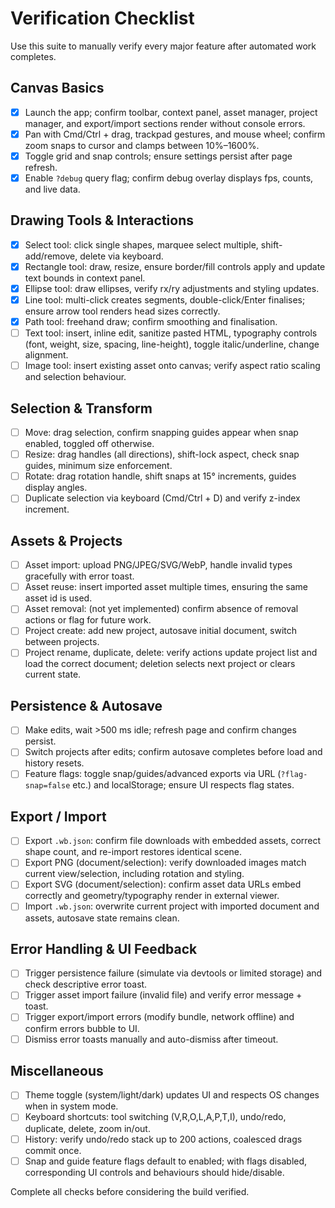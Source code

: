 # Verification Checklist

Use this suite to manually verify every major feature after automated work completes.

## Canvas Basics
- [x] Launch the app; confirm toolbar, context panel, asset manager, project manager, and export/import sections render without console errors.
- [x] Pan with Cmd/Ctrl + drag, trackpad gestures, and mouse wheel; confirm zoom snaps to cursor and clamps between 10%–1600%.
- [x] Toggle grid and snap controls; ensure settings persist after page refresh.
- [x] Enable `?debug` query flag; confirm debug overlay displays fps, counts, and live data.

## Drawing Tools & Interactions
- [x] Select tool: click single shapes, marquee select multiple, shift-add/remove, delete via keyboard.
- [x] Rectangle tool: draw, resize, ensure border/fill controls apply and update text bounds in context panel.
- [x] Ellipse tool: draw ellipses, verify rx/ry adjustments and styling updates.
- [x] Line tool: multi-click creates segments, double-click/Enter finalises; ensure arrow tool renders head sizes correctly.
- [x] Path tool: freehand draw; confirm smoothing and finalisation.
- [ ] Text tool: insert, inline edit, sanitize pasted HTML, typography controls (font, weight, size, spacing, line-height), toggle italic/underline, change alignment.
- [ ] Image tool: insert existing asset onto canvas; verify aspect ratio scaling and selection behaviour.

## Selection & Transform
- [ ] Move: drag selection, confirm snapping guides appear when snap enabled, toggled off otherwise.
- [ ] Resize: drag handles (all directions), shift-lock aspect, check snap guides, minimum size enforcement.
- [ ] Rotate: drag rotation handle, shift snaps at 15° increments, guides display angles.
- [ ] Duplicate selection via keyboard (Cmd/Ctrl + D) and verify z-index increment.

## Assets & Projects
- [ ] Asset import: upload PNG/JPEG/SVG/WebP, handle invalid types gracefully with error toast.
- [ ] Asset reuse: insert imported asset multiple times, ensuring the same asset id is used.
- [ ] Asset removal: (not yet implemented) confirm absence of removal actions or flag for future work.
- [ ] Project create: add new project, autosave initial document, switch between projects.
- [ ] Project rename, duplicate, delete: verify actions update project list and load the correct document; deletion selects next project or clears current state.

## Persistence & Autosave
- [ ] Make edits, wait >500 ms idle; refresh page and confirm changes persist.
- [ ] Switch projects after edits; confirm autosave completes before load and history resets.
- [ ] Feature flags: toggle snap/guides/advanced exports via URL (`?flag-snap=false` etc.) and localStorage; ensure UI respects flag states.

## Export / Import
- [ ] Export `.wb.json`: confirm file downloads with embedded assets, correct shape count, and re-import restores identical scene.
- [ ] Export PNG (document/selection): verify downloaded images match current view/selection, including rotation and styling.
- [ ] Export SVG (document/selection): confirm asset data URLs embed correctly and geometry/typography render in external viewer.
- [ ] Import `.wb.json`: overwrite current project with imported document and assets, autosave state remains clean.

## Error Handling & UI Feedback
- [ ] Trigger persistence failure (simulate via devtools or limited storage) and check descriptive error toast.
- [ ] Trigger asset import failure (invalid file) and verify error message + toast.
- [ ] Trigger export/import errors (modify bundle, network offline) and confirm errors bubble to UI.
- [ ] Dismiss error toasts manually and auto-dismiss after timeout.

## Miscellaneous
- [ ] Theme toggle (system/light/dark) updates UI and respects OS changes when in system mode.
- [ ] Keyboard shortcuts: tool switching (V,R,O,L,A,P,T,I), undo/redo, duplicate, delete, zoom in/out.
- [ ] History: verify undo/redo stack up to 200 actions, coalesced drags commit once.
- [ ] Snap and guide feature flags default to enabled; with flags disabled, corresponding UI controls and behaviours should hide/disable.

Complete all checks before considering the build verified.
